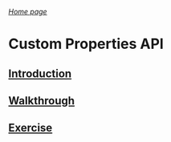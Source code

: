 _[Home page](../index.md)_



# Custom Properties API 

## [Introduction](intro.md)
## [Walkthrough](walkthrough.md)
## [Exercise](exercise.md)

